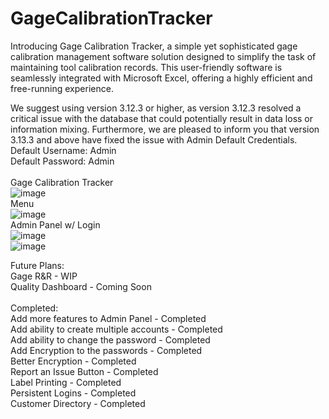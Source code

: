 # GageCalibrationTracker
Introducing Gage Calibration Tracker, a simple yet sophisticated gage calibration management software solution designed to simplify the task of maintaining tool calibration records. This user-friendly software is seamlessly integrated with Microsoft Excel, offering a highly efficient and free-running experience.

We suggest using version 3.12.3 or higher, as version 3.12.3 resolved a critical issue with the database that could potentially result in data loss or information mixing. Furthermore, we are pleased to inform you that version 3.13.3 and above have fixed the issue with Admin Default Credentials.
<br>
Default Username: Admin<br>
Default Password: Admin<br>
<br>
Gage Calibration Tracker<br>
![image](https://user-images.githubusercontent.com/40654995/216606990-a387920d-f55f-42d6-a73b-12f4bbfadc9c.png)
<br>
Menu<br>
![image](https://user-images.githubusercontent.com/40654995/219362897-2b244bf3-0884-4c13-b716-bc9c049b7b20.png)
<br>
Admin Panel w/ Login<br>
![image](https://user-images.githubusercontent.com/40654995/216607303-bb1055b3-a55a-416c-97af-877c01245291.png)
<br>
![image](https://user-images.githubusercontent.com/40654995/219362980-ddbfad4e-693d-4f04-b575-c00664c9d695.png)
<br>

Future Plans:<br>
Gage R&R - WIP<br>
Quality Dashboard - Coming Soon
<br>
<br>
Completed: <br>
Add more features to Admin Panel - Completed<br>
Add ability to create multiple accounts - Completed<br>
Add ability to change the password - Completed<br>
Add Encryption to the passwords - Completed<br>
Better Encryption - Completed<br>
Report an Issue Button - Completed<br>
Label Printing - Completed<br>
Persistent Logins - Completed<br>
Customer Directory - Completed<br>
<br>
